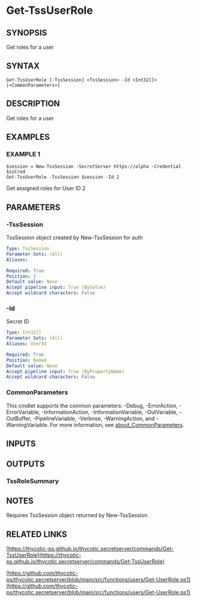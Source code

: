 # Get-TssUserRole

## SYNOPSIS
Get roles for a user

## SYNTAX

```
Get-TssUserRole [-TssSession] <TssSession> -Id <Int32[]> [<CommonParameters>]
```

## DESCRIPTION
Get roles for a user

## EXAMPLES

### EXAMPLE 1
```
$session = New-TssSession -SecretServer https://alpha -Credential $ssCred
Get-TssUserRole -TssSession $session -Id 2
```

Get assigned roles for User ID 2

## PARAMETERS

### -TssSession
TssSession object created by New-TssSession for auth

```yaml
Type: TssSession
Parameter Sets: (All)
Aliases:

Required: True
Position: 1
Default value: None
Accept pipeline input: True (ByValue)
Accept wildcard characters: False
```

### -Id
Secret ID

```yaml
Type: Int32[]
Parameter Sets: (All)
Aliases: UserId

Required: True
Position: Named
Default value: None
Accept pipeline input: True (ByPropertyName)
Accept wildcard characters: False
```

### CommonParameters
This cmdlet supports the common parameters: -Debug, -ErrorAction, -ErrorVariable, -InformationAction, -InformationVariable, -OutVariable, -OutBuffer, -PipelineVariable, -Verbose, -WarningAction, and -WarningVariable. For more information, see [about_CommonParameters](http://go.microsoft.com/fwlink/?LinkID=113216).

## INPUTS

## OUTPUTS

### TssRoleSummary
## NOTES
Requires TssSession object returned by New-TssSession

## RELATED LINKS

[https://thycotic-ps.github.io/thycotic.secretserver/commands/Get-TssUserRole](https://thycotic-ps.github.io/thycotic.secretserver/commands/Get-TssUserRole)

[https://github.com/thycotic-ps/thycotic.secretserver/blob/main/src/functions/users/Get-UserRole.ps1](https://github.com/thycotic-ps/thycotic.secretserver/blob/main/src/functions/users/Get-UserRole.ps1)

